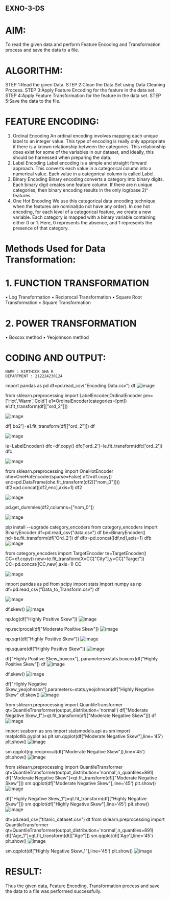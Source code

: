 ## EXNO-3-DS

# AIM:
To read the given data and perform Feature Encoding and Transformation process and save the data to a file.

# ALGORITHM:
STEP 1:Read the given Data.
STEP 2:Clean the Data Set using Data Cleaning Process.
STEP 3:Apply Feature Encoding for the feature in the data set.
STEP 4:Apply Feature Transformation for the feature in the data set.
STEP 5:Save the data to the file.

# FEATURE ENCODING:
1. Ordinal Encoding
An ordinal encoding involves mapping each unique label to an integer value. This type of encoding is really only appropriate if there is a known relationship between the categories. This relationship does exist for some of the variables in our dataset, and ideally, this should be harnessed when preparing the data.
2. Label Encoding
Label encoding is a simple and straight forward approach. This converts each value in a categorical column into a numerical value. Each value in a categorical column is called Label.
3. Binary Encoding
Binary encoding converts a category into binary digits. Each binary digit creates one feature column. If there are n unique categories, then binary encoding results in the only log(base 2)ⁿ features.
4. One Hot Encoding
We use this categorical data encoding technique when the features are nominal(do not have any order). In one hot encoding, for each level of a categorical feature, we create a new variable. Each category is mapped with a binary variable containing either 0 or 1. Here, 0 represents the absence, and 1 represents the presence of that category.

# Methods Used for Data Transformation:
  # 1. FUNCTION TRANSFORMATION
• Log Transformation
• Reciprocal Transformation
• Square Root Transformation
• Square Transformation
  # 2. POWER TRANSFORMATION
• Boxcox method
• Yeojohnson method

# CODING AND OUTPUT:
```
NAME : KIRTHICK SHA R
DEPARTMENT : 212224230124
```

import pandas as pd
df=pd.read_csv("Encoding Data.csv")
df
![image](https://github.com/user-attachments/assets/c9ff95e2-e1a8-47c0-93c2-5cb74e8418dd)

from sklearn.preprocessing import LabelEncoder,OrdinalEncoder
pm=['Hot','Warm','Cold']
e1=OrdinalEncoder(categories=[pm])
e1.fit_transform(df[["ord_2"]])

![image](https://github.com/user-attachments/assets/08d6f422-eab3-4e6f-a3a0-040a994c52fe)

df['bo2']=e1.fit_transform(df[["ord_2"]])
df

![image](https://github.com/user-attachments/assets/4bdf3a35-8ea7-4f32-a69f-b95ee65049a6)

le=LabelEncoder()
dfc=df.copy()
dfc['ord_2']=le.fit_transform(dfc['ord_2'])
dfc

![image](https://github.com/user-attachments/assets/5ebb4575-b43e-48f5-8aa1-a3fd9e1ce82b)

from sklearn.preprocessing import OneHotEncoder
ohe=OneHotEncoder(sparse=False)
df2=df.copy()
enc=pd.DataFrame(ohe.fit_transform(df2[["nom_0"]]))
df2=pd.concat([df2,enc],axis=1)
df2

![image](https://github.com/user-attachments/assets/b783fdc8-e75a-4e8c-b182-0cfc7a89325b)

pd.get_dummies(df2,columns=["nom_0"])

![image](https://github.com/user-attachments/assets/10e6b17b-f418-4ac7-aaa6-60697d3784f6)

pip install --upgrade category_encoders
from category_encoders import BinaryEncoder
df=pd.read_csv("data.csv")
df
be=BinaryEncoder()
nd=be.fit_transform(df['Ord_2'])
df
dfb=pd.concat([df,nd],axis=1)
dfb
![image](https://github.com/user-attachments/assets/a78f7c15-fbe2-4847-b99d-a6244124012a)

from category_encoders import TargetEncoder
te=TargetEncoder()
CC=df.copy()
new=te.fit_transform(X=CC["City"],y=CC["Target"])
CC=pd.concat([CC,new],axis=1)
CC

![image](https://github.com/user-attachments/assets/b13f24ef-ad47-440f-95da-ecd77d666a84)

import pandas as pd
from scipy import stats
import numpy as np
df=pd.read_csv("Data_to_Transform.csv")
df

![image](https://github.com/user-attachments/assets/6ef9883a-be0e-43b4-90f7-e668beb295f2)

df.skew()
![image](https://github.com/user-attachments/assets/3ed94fb3-ed15-46b9-9e3d-eadfa1c55ded)

np.log(df["Highly Positive Skew"])
![image](https://github.com/user-attachments/assets/921a1804-48e7-4f24-ab13-fbf1d33b46ed)

np.reciprocal(df["Moderate Positive Skew"])
![image](https://github.com/user-attachments/assets/8257b02d-fd0e-4ccf-a009-84ccb48ae96d)

np.sqrt(df["Highly Positive Skew"])
![image](https://github.com/user-attachments/assets/3f8e082e-6518-4647-9e25-ddaf55e737bd)

np.square(df["Highly Positive Skew"])
![image](https://github.com/user-attachments/assets/e3f58e66-698d-47ef-b445-5c877e341f30)

df["Highly Positive Skew_boxcox"], parameters=stats.boxcox(df["Highly Positive Skew"])
df
![image](https://github.com/user-attachments/assets/8936fe0d-d180-4343-9ac9-7a6a974ef3ff)

df.skew()
![image](https://github.com/user-attachments/assets/cbdcdf2f-c412-409f-8484-15b80ec9c4f3)

df["Highly Negative Skew_yeojohnson"],parameters=stats.yeojohnson(df["Highly Negative Skew"
df.skew()
![image](https://github.com/user-attachments/assets/f1cf7de9-d707-43c6-849a-52ec19778034)

from sklearn.preprocessing import QuantileTransformer
qt=QuantileTransformer(output_distribution='normal')
df["Moderate Negative Skew_1"]=qt.fit_transform(df[["Moderate Negative Skew"]])
df
![image](https://github.com/user-attachments/assets/3ab79264-514c-41b5-a2e5-0b7a7bfdbea6)

import seaborn as sns
import statsmodels.api as sm
import matplotlib.pyplot as plt
sm.qqplot(df["Moderate Negative Skew"],line='45')
plt.show()
![image](https://github.com/user-attachments/assets/47bd6813-f170-4733-8727-410920dadbb1)

sm.qqplot(np.reciprocal(df["Moderate Negative Skew"]),line='45')
plt.show()
![image](https://github.com/user-attachments/assets/2c893500-378f-4b29-9013-953bfc0308f4)

from sklearn.preprocessing import QuantileTransformer
qt=QuantileTransformer(output_distribution='normal',n_quantiles=891)
df["Moderate Negative Skew"]=qt.fit_transform(df[["Moderate Negative Skew"]])
sm.qqplot(df["Moderate Negative Skew"],line='45')
plt.show()
![image](https://github.com/user-attachments/assets/79e88a90-1173-478e-8143-7f8a871c7ed7)

df["Highly Negative Skew_1"]=qt.fit_transform(df[["Highly Negative Skew"]])
sm.qqplot(df["Highly Negative Skew"],line='45')
plt.show()
![image](https://github.com/user-attachments/assets/1abff599-616b-45eb-b21a-4df144d07978)

dt=pd.read_csv("titanic_dataset.csv")
dt
from sklearn.preprocessing import QuantileTransformer
qt=QuantileTransformer(output_distribution='normal',n_quantiles=891)
dt["Age_1"]=qt.fit_transform(dt[["Age"]])
sm.qqplot(dt['Age'],line='45')
plt.show()
![image](https://github.com/user-attachments/assets/30dfa736-0fb6-499f-b07f-ed9617416820)

sm.qqplot(df["Highly Negative Skew_1"],line='45')
plt.show()
![image](https://github.com/user-attachments/assets/7eed6555-c6e9-45d5-8817-341944b83b33)




# RESULT:
 Thus the given data, Feature Encoding, Transformation process and save the data to a file
was performed successfully.

       
